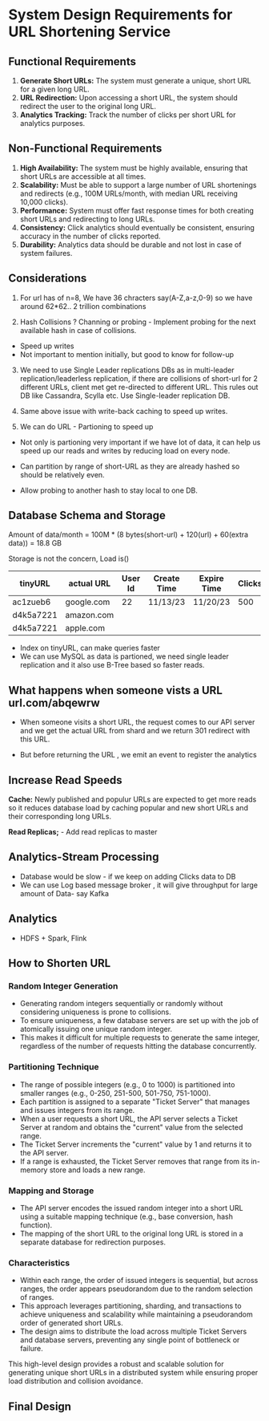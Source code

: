 # System Design Requirements for URL Shortening Service

## Functional Requirements

1. **Generate Short URLs:** The system must generate a unique, short URL for a given long URL.
2. **URL Redirection:** Upon accessing a short URL, the system should redirect the user to the original long URL.
3. **Analytics Tracking:** Track the number of clicks per short URL for analytics purposes.

## Non-Functional Requirements

1. **High Availability:** The system must be highly available, ensuring that short URLs are accessible at all times.
2. **Scalability:** Must be able to support a large number of URL shortenings and redirects (e.g., 100M URLs/month, with median URL receiving 10,000 clicks).
3. **Performance:** System must offer fast response times for both creating short URLs and redirecting to long URLs.
4. **Consistency:** Click analytics should eventually be consistent, ensuring accuracy in the number of clicks reported.
5. **Durability:** Analytics data should be durable and not lost in case of system failures.


## Considerations

1. For url has of n=8, We have 36 chracters say(A-Z,a-z,0-9) so we have around 62*62.. 2 trillion combinations

2. Hash Collisions ? Channing or probing - Implement probing for the next available hash in case of collisions.

- Speed up writes
- Not important to mention initially, but good to know for follow-up
3. We need to use Single Leader replications DBs as in multi-leader replication/leaderless replication, if there are collisions of short-url for 2 different URLs, client met get re-directed to different URL. This rules out DB like Cassandra, Scylla etc. Use Single-leader replication DB.

4. Same above issue with write-back caching to speed up writes.

5. We can do URL - Partioning to speed up

- Not only is partioning very important if we have lot of data, it can help us speed up our reads and writes by reducing load on every node.

- Can partition by range of short-URL as they are already hashed so should be relatively even.

- Allow probing to another hash to stay local to one DB.

## Database Schema and Storage

Amount of data/month = 100M * (8 bytes(short-url) + 120(url) + 60(extra data))
                     = 18.8 GB

Storage is not the concern, Load is()

| tinyURL   | actual URL       | User Id | Create Time | Expire Time | Clicks |
|-----------|------------------|---------|-------------|-------------|--------|
| ac1zueb6  | google.com       | 22      | 11/13/23    | 11/20/23    | 500    |
| d4k5a7221 | amazon.com       |         |             |             |        |
| d4k5a7221 | apple.com        |         |             |             |        |

- Index on tinyURL, can make queries faster
- We can use MySQL as data is partioned, we need single leader replication and it also use B-Tree based so faster reads.



## What happens when someone vists a URL url.com/abqewrw

- When someone visits a short URL, the request comes to our API server and we get the actual URL from shard and we return 301 redirect with this URL.

- But before returning the URL , we emit an event to register the analytics
## Increase Read Speeds


**Cache:** Newly published and populur URLs are expected to get more reads so it reduces database load by caching popular and new short URLs and their corresponding long URLs.

**Read Replicas;** - Add read replicas to master

## Analytics-Stream Processing

- Database would be slow - if we keep on adding Clicks data to DB
- We can use Log based message broker , it will give throughput for large amount of Data- say Kafka

## Analytics

- HDFS + Spark, Flink


## How to Shorten URL
### Random Integer Generation
- Generating random integers sequentially or randomly without considering uniqueness is prone to collisions.
- To ensure uniqueness, a few database servers are set up with the job of atomically issuing one unique random integer.
- This makes it difficult for multiple requests to generate the same integer, regardless of the number of requests hitting the database concurrently.

### Partitioning Technique
- The range of possible integers (e.g., 0 to 1000) is partitioned into smaller ranges (e.g., 0-250, 251-500, 501-750, 751-1000).
- Each partition is assigned to a separate "Ticket Server" that manages and issues integers from its range.
- When a user requests a short URL, the API server selects a Ticket Server at random and obtains the "current" value from the selected range.
- The Ticket Server increments the "current" value by 1 and returns it to the API server.
- If a range is exhausted, the Ticket Server removes that range from its in-memory store and loads a new range.

### Mapping and Storage
- The API server encodes the issued random integer into a short URL using a suitable mapping technique (e.g., base conversion, hash function).
- The mapping of the short URL to the original long URL is stored in a separate database for redirection purposes.

### Characteristics
- Within each range, the order of issued integers is sequential, but across ranges, the order appears pseudorandom due to the random selection of ranges.
- This approach leverages partitioning, sharding, and transactions to achieve uniqueness and scalability while maintaining a pseudorandom order of generated short URLs.
- The design aims to distribute the load across multiple Ticket Servers and database servers, preventing any single point of bottleneck or failure.

This high-level design provides a robust and scalable solution for generating unique short URLs in a distributed system while ensuring proper load distribution and collision avoidance.

## Final Design